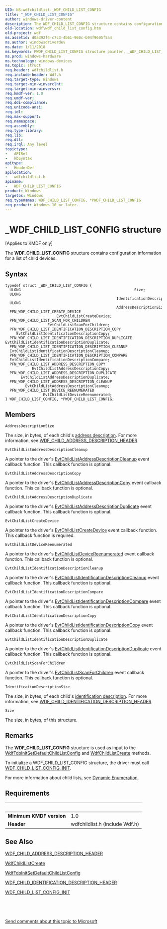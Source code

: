 ```yaml
---
UID: NS:wdfchildlist._WDF_CHILD_LIST_CONFIG
title: "_WDF_CHILD_LIST_CONFIG"
author: windows-driver-content
description: The WDF_CHILD_LIST_CONFIG structure contains configuration information for a list of child devices.
old-location: wdf\wdf_child_list_config.htm
old-project: wdf
ms.assetid: d0a392f4-c7c3-4b61-960c-b94f9605f5a4
ms.author: windowsdriverdev
ms.date: 1/11/2018
ms.keywords: PWDF_CHILD_LIST_CONFIG structure pointer, _WDF_CHILD_LIST_CONFIG, *PWDF_CHILD_LIST_CONFIG, DFDeviceObjectChildListRef_9666f463-1673-4208-9745-e1d12b523569.xml, wdfchildlist/WDF_CHILD_LIST_CONFIG, PWDF_CHILD_LIST_CONFIG, WDF_CHILD_LIST_CONFIG, WDF_CHILD_LIST_CONFIG structure, kmdf.wdf_child_list_config, wdfchildlist/PWDF_CHILD_LIST_CONFIG, wdf.wdf_child_list_config
ms.prod: windows-hardware
ms.technology: windows-devices
ms.topic: struct
req.header: wdfchildlist.h
req.include-header: Wdf.h
req.target-type: Windows
req.target-min-winverclnt: 
req.target-min-winversvr: 
req.kmdf-ver: 1.0
req.umdf-ver: 
req.ddi-compliance: 
req.unicode-ansi: 
req.idl: 
req.max-support: 
req.namespace: 
req.assembly: 
req.type-library: 
req.lib: 
req.dll: 
req.irql: Any level
topictype:
-	APIRef
-	kbSyntax
apitype:
-	HeaderDef
apilocation:
-	wdfchildlist.h
apiname:
-	WDF_CHILD_LIST_CONFIG
product: Windows
targetos: Windows
req.typenames: WDF_CHILD_LIST_CONFIG, *PWDF_CHILD_LIST_CONFIG
req.product: Windows 10 or later.
---
```


# _WDF_CHILD_LIST_CONFIG structure
<p class="CCE_Message">[Applies to KMDF only]

The <b>WDF_CHILD_LIST_CONFIG</b> structure contains configuration information for a list of child devices.

## Syntax
````
typedef struct _WDF_CHILD_LIST_CONFIG {
  ULONG                                                   Size;
  ULONG                                                   IdentificationDescriptionSize;
  ULONG                                                   AddressDescriptionSize;
  PFN_WDF_CHILD_LIST_CREATE_DEVICE                        EvtChildListCreateDevice;
  PFN_WDF_CHILD_LIST_SCAN_FOR_CHILDREN                    EvtChildListScanForChildren;
  PFN_WDF_CHILD_LIST_IDENTIFICATION_DESCRIPTION_COPY      EvtChildListIdentificationDescriptionCopy;
  PFN_WDF_CHILD_LIST_IDENTIFICATION_DESCRIPTION_DUPLICATE EvtChildListIdentificationDescriptionDuplicate;
  PFN_WDF_CHILD_LIST_IDENTIFICATION_DESCRIPTION_CLEANUP   EvtChildListIdentificationDescriptionCleanup;
  PFN_WDF_CHILD_LIST_IDENTIFICATION_DESCRIPTION_COMPARE   EvtChildListIdentificationDescriptionCompare;
  PFN_WDF_CHILD_LIST_ADDRESS_DESCRIPTION_COPY             EvtChildListAddressDescriptionCopy;
  PFN_WDF_CHILD_LIST_ADDRESS_DESCRIPTION_DUPLICATE        EvtChildListAddressDescriptionDuplicate;
  PFN_WDF_CHILD_LIST_ADDRESS_DESCRIPTION_CLEANUP          EvtChildListAddressDescriptionCleanup;
  PFN_WDF_CHILD_LIST_DEVICE_REENUMERATED                  EvtChildListDeviceReenumerated;
} WDF_CHILD_LIST_CONFIG, *PWDF_CHILD_LIST_CONFIG;
````

## Members


`AddressDescriptionSize`

The size, in bytes, of each child's <a href="https://docs.microsoft.com/en-us/windows-hardware/drivers/wdf/dynamic-enumeration">address description</a>. For more information, see <a href="..\wdfchildlist\ns-wdfchildlist-_wdf_child_address_description_header.md">WDF_CHILD_ADDRESS_DESCRIPTION_HEADER</a>.

`EvtChildListAddressDescriptionCleanup`

A pointer to the driver's <a href="..\wdfchildlist\nc-wdfchildlist-evt_wdf_child_list_address_description_cleanup.md">EvtChildListAddressDescriptionCleanup</a> event callback function. This callback function is optional.

`EvtChildListAddressDescriptionCopy`

A pointer to the driver's <a href="..\wdfchildlist\nc-wdfchildlist-evt_wdf_child_list_address_description_copy.md">EvtChildListAddressDescriptionCopy</a> event callback function. This callback function is optional.

`EvtChildListAddressDescriptionDuplicate`

A pointer to the driver's <a href="..\wdfchildlist\nc-wdfchildlist-evt_wdf_child_list_address_description_duplicate.md">EvtChildListAddressDescriptionDuplicate</a> event callback function. This callback function is optional.

`EvtChildListCreateDevice`

A pointer to the driver's <a href="..\wdfchildlist\nc-wdfchildlist-evt_wdf_child_list_create_device.md">EvtChildListCreateDevice</a> event callback function. This callback function is required.

`EvtChildListDeviceReenumerated`

A pointer to the driver's <a href="..\wdfchildlist\nc-wdfchildlist-evt_wdf_child_list_device_reenumerated.md">EvtChildListDeviceReenumerated</a> event callback function. This callback function is optional.

`EvtChildListIdentificationDescriptionCleanup`

A pointer to the driver's <a href="..\wdfchildlist\nc-wdfchildlist-evt_wdf_child_list_identification_description_cleanup.md">EvtChildListIdentificationDescriptionCleanup</a> event callback function. This callback function is optional.

`EvtChildListIdentificationDescriptionCompare`

A pointer to the driver's <a href="..\wdfchildlist\nc-wdfchildlist-evt_wdf_child_list_identification_description_compare.md">EvtChildListIdentificationDescriptionCompare</a> event callback function. This callback function is optional.

`EvtChildListIdentificationDescriptionCopy`

A pointer to the driver's <a href="..\wdfchildlist\nc-wdfchildlist-evt_wdf_child_list_identification_description_copy.md">EvtChildListIdentificationDescriptionCopy</a> event callback function. This callback function is optional.

`EvtChildListIdentificationDescriptionDuplicate`

A pointer to the driver's <a href="..\wdfchildlist\nc-wdfchildlist-evt_wdf_child_list_identification_description_duplicate.md">EvtChildListIdentificationDescriptionDuplicate</a> event callback function. This callback function is optional.

`EvtChildListScanForChildren`

A pointer to the driver's <a href="..\wdfchildlist\nc-wdfchildlist-evt_wdf_child_list_scan_for_children.md">EvtChildListScanForChildren</a> event callback function. This callback function is optional.

`IdentificationDescriptionSize`

The size, in bytes, of each child's <a href="https://docs.microsoft.com/en-us/windows-hardware/drivers/wdf/dynamic-enumeration">identification description</a>. For more information, see <a href="..\wdfchildlist\ns-wdfchildlist-_wdf_child_identification_description_header.md">WDF_CHILD_IDENTIFICATION_DESCRIPTION_HEADER</a>.

`Size`

The size, in bytes, of this structure.

## Remarks
The <b>WDF_CHILD_LIST_CONFIG</b> structure is used as input to the <a href="..\wdffdo\nf-wdffdo-wdffdoinitsetdefaultchildlistconfig.md">WdfFdoInitSetDefaultChildListConfig</a> and <a href="..\wdfchildlist\nf-wdfchildlist-wdfchildlistcreate.md">WdfChildListCreate</a> methods.

To initialize a WDF_CHILD_LIST_CONFIG structure, the driver must call <a href="..\wdfchildlist\nf-wdfchildlist-wdf_child_list_config_init.md">WDF_CHILD_LIST_CONFIG_INIT</a>.

For more information about child lists, see <a href="https://docs.microsoft.com/en-us/windows-hardware/drivers/wdf/dynamic-enumeration">Dynamic Enumeration</a>.

## Requirements
| &nbsp; | &nbsp; |
| ---- |:---- |
| **Minimum KMDF version** | 1.0 |
| **Header** | wdfchildlist.h (include Wdf.h) |

## See Also

<a href="..\wdfchildlist\ns-wdfchildlist-_wdf_child_address_description_header.md">WDF_CHILD_ADDRESS_DESCRIPTION_HEADER</a>



<a href="..\wdfchildlist\nf-wdfchildlist-wdfchildlistcreate.md">WdfChildListCreate</a>



<a href="..\wdffdo\nf-wdffdo-wdffdoinitsetdefaultchildlistconfig.md">WdfFdoInitSetDefaultChildListConfig</a>



<a href="..\wdfchildlist\ns-wdfchildlist-_wdf_child_identification_description_header.md">WDF_CHILD_IDENTIFICATION_DESCRIPTION_HEADER</a>



<a href="..\wdfchildlist\nf-wdfchildlist-wdf_child_list_config_init.md">WDF_CHILD_LIST_CONFIG_INIT</a>



 

 

<a href="mailto:wsddocfb@microsoft.com?subject=Documentation%20feedback [wdf\wdf]:%20WDF_CHILD_LIST_CONFIG structure%20 RELEASE:%20(1/11/2018)&amp;body=%0A%0APRIVACY STATEMENT%0A%0AWe use your feedback to improve the documentation. We don't use your email address for any other purpose, and we'll remove your email address from our system after the issue that you're reporting is fixed. While we're working to fix this issue, we might send you an email message to ask for more info. Later, we might also send you an email message to let you know that we've addressed your feedback.%0A%0AFor more info about Microsoft's privacy policy, see http://privacy.microsoft.com/en-us/default.aspx." title="Send comments about this topic to Microsoft">Send comments about this topic to Microsoft</a>